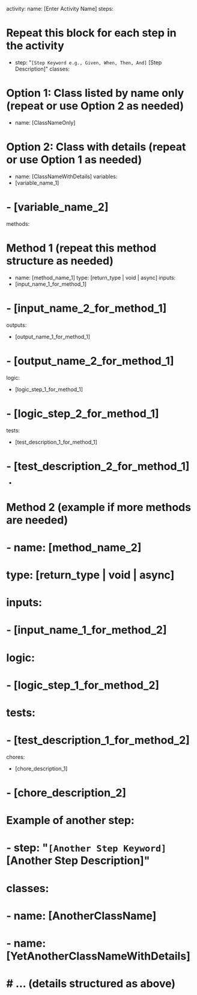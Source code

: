 activity:
name: [Enter Activity Name]
steps:
# Repeat this block for each step in the activity
- step: "`[Step Keyword e.g., Given, When, Then, And]` [Step Description]"
classes:
# Option 1: Class listed by name only (repeat or use Option 2 as needed)
- name: [ClassNameOnly]
# Option 2: Class with details (repeat or use Option 1 as needed)
- name: [ClassNameWithDetails]
variables:
- [variable_name_1]
# - [variable_name_2]
methods:
# Method 1 (repeat this method structure as needed)
- name: [method_name_1]
type: [return_type | void | async]
inputs:
- [input_name_1_for_method_1]
# - [input_name_2_for_method_1]
outputs:
- [output_name_1_for_method_1]
# - [output_name_2_for_method_1]
logic:
- [logic_step_1_for_method_1]
# - [logic_step_2_for_method_1]
tests:
- [test_description_1_for_method_1]
# - [test_description_2_for_method_1]
-
# Method 2 (example if more methods are needed)
# - name: [method_name_2]
#   type: [return_type | void | async]
#   inputs:
#     - [input_name_1_for_method_2]
#   logic:
#     - [logic_step_1_for_method_2]
#   tests:
#     - [test_description_1_for_method_2]
chores:
- [chore_description_1]
# - [chore_description_2]
# Example of another step:
# - step: "`[Another Step Keyword]` [Another Step Description]"
#   classes:
#     - name: [AnotherClassName]
#     - name: [YetAnotherClassNameWithDetails]
#       # ... (details structured as above)
